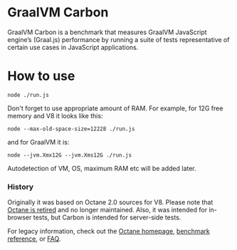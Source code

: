 # GraalVM Carbon

GraalVM Carbon is a benchmark that measures GraalVM JavaScript engine’s (Graal.js) performance by running a suite of tests representative of certain use cases in JavaScript applications.

# How to use

`node ./run.js`

Don't forget to use appropriate amount of RAM. For example, for 12G free memory and V8 it looks like this:

`node --max-old-space-size=12228 ./run.js`

and for GraalVM it is:

`node --jvm.Xmx12G --jvm.Xms12G ./run.js`

Autodetection of VM, OS, maximum RAM etc will be added later. 

### History

Originally it was based on Octane 2.0 sources for V8. Please note that [Octane is retired](https://v8project.blogspot.com/2017/04/retiring-octane.html) and no longer maintained. Also, it was intended for in-browser tests, but Carbon is intended for server-side tests.

For legacy information, check out the [Octane homepage](https://developers.google.com/octane/), [benchmark reference](https://developers.google.com/octane/benchmark), or [FAQ](https://developers.google.com/octane/faq).

